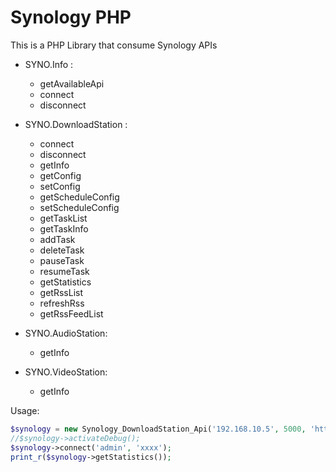 Synology PHP
=================

This is a PHP Library that consume Synology APIs

* SYNO.Info :
    * getAvailableApi
    * connect
    * disconnect

* SYNO.DownloadStation :
    * connect
    * disconnect
    * getInfo
    * getConfig
    * setConfig
    * getScheduleConfig
    * setScheduleConfig
    * getTaskList
    * getTaskInfo
    * addTask
    * deleteTask
    * pauseTask
    * resumeTask
    * getStatistics
    * getRssList
    * refreshRss
    * getRssFeedList

* SYNO.AudioStation:
    * getInfo
    
* SYNO.VideoStation:
    * getInfo
    
Usage:
```php
$synology = new Synology_DownloadStation_Api('192.168.10.5', 5000, 'http', 1);
//$synology->activateDebug();
$synology->connect('admin', 'xxxx');
print_r($synology->getStatistics());
```
